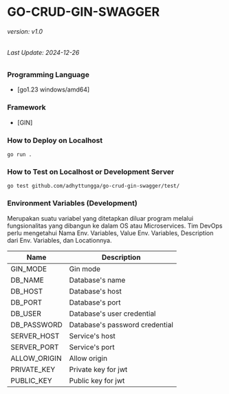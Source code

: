 # GO-CRUD-GIN-SWAGGER

###### version: v1.0

###### Last Update: 2024-12-26

### Programming Language

- [go1.23 windows/amd64]

### Framework

- [GIN]

### How to Deploy on Localhost

```
go run .
```

### How to Test on Localhost or Development Server

```
go test github.com/adhyttungga/go-crud-gin-swagger/test/
```

### Environment Variables (Development)

Merupakan suatu variabel yang ditetapkan diluar program melalui fungsionalitas yang dibangun ke dalam OS atau Microservices. Tim DevOps perlu mengetahui Nama Env. Variables, Value Env. Variables, Description dari Env. Variables, dan Locationnya.

| Name         | Description                    |
| ------------ | ------------------------------ |
| GIN_MODE     | Gin mode                       |
| DB_NAME      | Database's name                |
| DB_HOST      | Database's host                |
| DB_PORT      | Database's port                |
| DB_USER      | Database's user credential     |
| DB_PASSWORD  | Database's password credential |
| SERVER_HOST  | Service's host                 |
| SERVER_PORT  | Service's port                 |
| ALLOW_ORIGIN | Allow origin                   |
| PRIVATE_KEY  | Private key for jwt            |
| PUBLIC_KEY   | Public key for jwt             |
